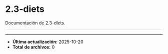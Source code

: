 # 2.3-diets

Documentación de 2.3-diets.

---

---

- **Última actualización:** 2025-10-20  
- **Total de archivos:** 0
